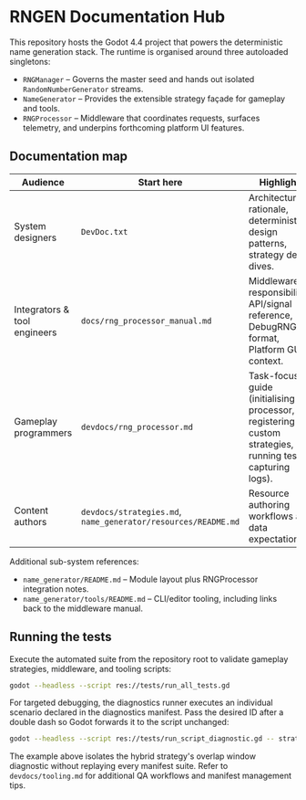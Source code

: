 # RNGEN Documentation Hub

This repository hosts the Godot 4.4 project that powers the deterministic name generation stack. The runtime is organised around three autoloaded singletons:

- `RNGManager` – Governs the master seed and hands out isolated `RandomNumberGenerator` streams.
- `NameGenerator` – Provides the extensible strategy façade for gameplay and tools.
- `RNGProcessor` – Middleware that coordinates requests, surfaces telemetry, and underpins forthcoming platform UI features.

## Documentation map

| Audience | Start here | Highlights |
| --- | --- | --- |
| System designers | `DevDoc.txt` | Architectural rationale, deterministic design patterns, strategy deep dives. |
| Integrators & tool engineers | `docs/rng_processor_manual.md` | Middleware responsibilities, API/signal reference, DebugRNG log format, Platform GUI context. |
| Gameplay programmers | `devdocs/rng_processor.md` | Task-focused guide (initialising the processor, registering custom strategies, running tests, capturing logs). |
| Content authors | `devdocs/strategies.md`, `name_generator/resources/README.md` | Resource authoring workflows and data expectations. |

Additional sub-system references:

- `name_generator/README.md` – Module layout plus RNGProcessor integration notes.
- `name_generator/tools/README.md` – CLI/editor tooling, including links back to the middleware manual.

## Running the tests

Execute the automated suite from the repository root to validate gameplay strategies, middleware, and tooling scripts:

```bash
godot --headless --script res://tests/run_all_tests.gd
```

For targeted debugging, the diagnostics runner executes an individual scenario declared in the diagnostics manifest. Pass the desired ID after a double dash so Godot forwards it to the script unchanged:

```bash
godot --headless --script res://tests/run_script_diagnostic.gd -- strategy:hybrid:overlap_window
```

The example above isolates the hybrid strategy's overlap window diagnostic without replaying every manifest suite. Refer to `devdocs/tooling.md` for additional QA workflows and manifest management tips.
